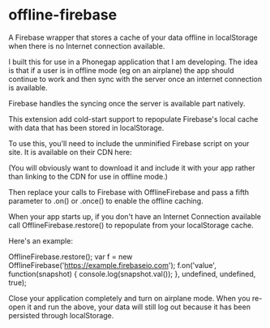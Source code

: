 offline-firebase
================

A Firebase wrapper that stores a cache of your data offline in localStorage when there is no Internet connection available.

I built this for use in a Phonegap application that I am developing. The idea is that if a user is in offline mode (eg
on an airplane) the app should continue to work and then sync with the server once an internet connection is
available.

Firebase handles the syncing once the server is available part natively.

This extension add cold-start support to repopulate Firebase's local cache with data that has been stored in localStorage.

To use this, you'll need to include the unminified Firebase script on your site. It is available on their CDN here:

(You will obviously want to download it and include it with your app rather than linking to the CDN for
use in offline mode.)

Then replace your calls to Firebase with OfflineFirebase and pass a fifth parameter to .on() or .once() to enable
the offline caching.

When your app starts up, if you don't have an Internet Connection available call OfflineFirebase.restore() to repopulate
from your localStorage cache.

Here's an example:

OfflineFirebase.restore();
var f = new OfflineFirebase('https://example.firebaseio.com');
f.on('value', function(snapshot) {
console.log(snapshot.val());
}, undefined, undefined, true);

Close your application completely and turn on airplane mode. When you re-open it and run the above, your data will
still log out because it has been persisted through localStorage.
